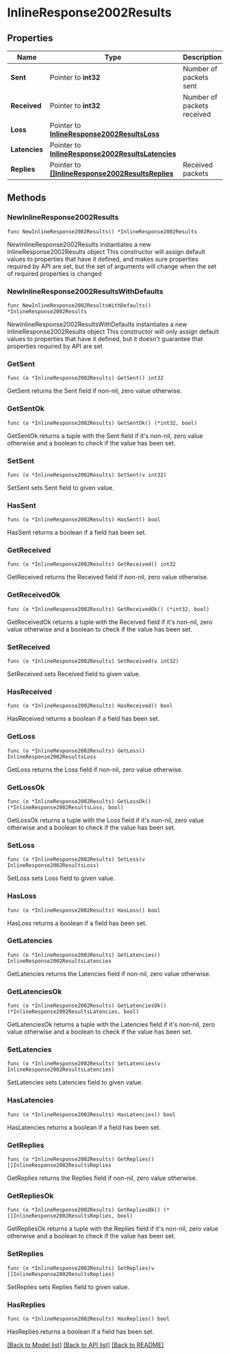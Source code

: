 # InlineResponse2002Results

## Properties

Name | Type | Description | Notes
------------ | ------------- | ------------- | -------------
**Sent** | Pointer to **int32** | Number of packets sent | [optional] 
**Received** | Pointer to **int32** | Number of packets received | [optional] 
**Loss** | Pointer to [**InlineResponse2002ResultsLoss**](InlineResponse2002ResultsLoss.md) |  | [optional] 
**Latencies** | Pointer to [**InlineResponse2002ResultsLatencies**](InlineResponse2002ResultsLatencies.md) |  | [optional] 
**Replies** | Pointer to [**[]InlineResponse2002ResultsReplies**](InlineResponse2002ResultsReplies.md) | Received packets | [optional] 

## Methods

### NewInlineResponse2002Results

`func NewInlineResponse2002Results() *InlineResponse2002Results`

NewInlineResponse2002Results instantiates a new InlineResponse2002Results object
This constructor will assign default values to properties that have it defined,
and makes sure properties required by API are set, but the set of arguments
will change when the set of required properties is changed

### NewInlineResponse2002ResultsWithDefaults

`func NewInlineResponse2002ResultsWithDefaults() *InlineResponse2002Results`

NewInlineResponse2002ResultsWithDefaults instantiates a new InlineResponse2002Results object
This constructor will only assign default values to properties that have it defined,
but it doesn't guarantee that properties required by API are set

### GetSent

`func (o *InlineResponse2002Results) GetSent() int32`

GetSent returns the Sent field if non-nil, zero value otherwise.

### GetSentOk

`func (o *InlineResponse2002Results) GetSentOk() (*int32, bool)`

GetSentOk returns a tuple with the Sent field if it's non-nil, zero value otherwise
and a boolean to check if the value has been set.

### SetSent

`func (o *InlineResponse2002Results) SetSent(v int32)`

SetSent sets Sent field to given value.

### HasSent

`func (o *InlineResponse2002Results) HasSent() bool`

HasSent returns a boolean if a field has been set.

### GetReceived

`func (o *InlineResponse2002Results) GetReceived() int32`

GetReceived returns the Received field if non-nil, zero value otherwise.

### GetReceivedOk

`func (o *InlineResponse2002Results) GetReceivedOk() (*int32, bool)`

GetReceivedOk returns a tuple with the Received field if it's non-nil, zero value otherwise
and a boolean to check if the value has been set.

### SetReceived

`func (o *InlineResponse2002Results) SetReceived(v int32)`

SetReceived sets Received field to given value.

### HasReceived

`func (o *InlineResponse2002Results) HasReceived() bool`

HasReceived returns a boolean if a field has been set.

### GetLoss

`func (o *InlineResponse2002Results) GetLoss() InlineResponse2002ResultsLoss`

GetLoss returns the Loss field if non-nil, zero value otherwise.

### GetLossOk

`func (o *InlineResponse2002Results) GetLossOk() (*InlineResponse2002ResultsLoss, bool)`

GetLossOk returns a tuple with the Loss field if it's non-nil, zero value otherwise
and a boolean to check if the value has been set.

### SetLoss

`func (o *InlineResponse2002Results) SetLoss(v InlineResponse2002ResultsLoss)`

SetLoss sets Loss field to given value.

### HasLoss

`func (o *InlineResponse2002Results) HasLoss() bool`

HasLoss returns a boolean if a field has been set.

### GetLatencies

`func (o *InlineResponse2002Results) GetLatencies() InlineResponse2002ResultsLatencies`

GetLatencies returns the Latencies field if non-nil, zero value otherwise.

### GetLatenciesOk

`func (o *InlineResponse2002Results) GetLatenciesOk() (*InlineResponse2002ResultsLatencies, bool)`

GetLatenciesOk returns a tuple with the Latencies field if it's non-nil, zero value otherwise
and a boolean to check if the value has been set.

### SetLatencies

`func (o *InlineResponse2002Results) SetLatencies(v InlineResponse2002ResultsLatencies)`

SetLatencies sets Latencies field to given value.

### HasLatencies

`func (o *InlineResponse2002Results) HasLatencies() bool`

HasLatencies returns a boolean if a field has been set.

### GetReplies

`func (o *InlineResponse2002Results) GetReplies() []InlineResponse2002ResultsReplies`

GetReplies returns the Replies field if non-nil, zero value otherwise.

### GetRepliesOk

`func (o *InlineResponse2002Results) GetRepliesOk() (*[]InlineResponse2002ResultsReplies, bool)`

GetRepliesOk returns a tuple with the Replies field if it's non-nil, zero value otherwise
and a boolean to check if the value has been set.

### SetReplies

`func (o *InlineResponse2002Results) SetReplies(v []InlineResponse2002ResultsReplies)`

SetReplies sets Replies field to given value.

### HasReplies

`func (o *InlineResponse2002Results) HasReplies() bool`

HasReplies returns a boolean if a field has been set.


[[Back to Model list]](../README.md#documentation-for-models) [[Back to API list]](../README.md#documentation-for-api-endpoints) [[Back to README]](../README.md)


